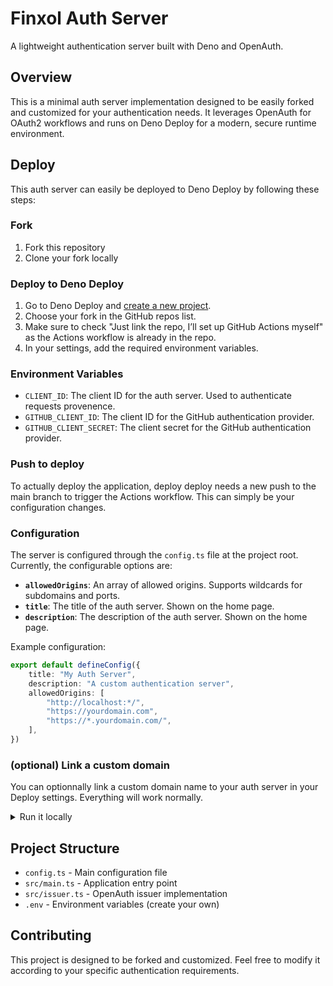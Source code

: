 # Finxol Auth Server

A lightweight authentication server built with Deno and OpenAuth.

## Overview

This is a minimal auth server implementation designed to be easily forked and customized for your authentication needs.
It leverages OpenAuth for OAuth2 workflows and runs on Deno Deploy for a modern, secure runtime environment.

## Deploy

This auth server can easily be deployed to Deno Deploy by following these steps:

### Fork

1. Fork this repository
2. Clone your fork locally

### Deploy to Deno Deploy

1. Go to Deno Deploy and [create a new project](https://dash.deno.com/new_project).
2. Choose your fork in the GitHub repos list.
3. Make sure to check "Just link the repo, I’ll set up GitHub Actions myself" as the Actions workflow is already in the repo.
4. In your settings, add the required environment variables.

### Environment Variables

- `CLIENT_ID`: The client ID for the auth server. Used to authenticate requests provenence.
- `GITHUB_CLIENT_ID`: The client ID for the GitHub authentication provider.
- `GITHUB_CLIENT_SECRET`: The client secret for the GitHub authentication provider.

### Push to deploy

To actually deploy the application, deploy deploy needs a new push to the main branch to trigger the Actions workflow.
This can simply be your configuration changes.

### Configuration

The server is configured through the `config.ts` file at the project root.
Currently, the configurable options are:

- **`allowedOrigins`**: An array of allowed origins. Supports wildcards for subdomains and ports.
- **`title`**: The title of the auth server. Shown on the home page.
- **`description`**: The description of the auth server. Shown on the home page.

Example configuration:
```typescript
export default defineConfig({
    title: "My Auth Server",
    description: "A custom authentication server",
    allowedOrigins: [
        "http://localhost:*/",
        "https://yourdomain.com",
        "https://*.yourdomain.com/",
    ],
})
```

### (optional) Link a custom domain

You can optionnally link a custom domain name to your auth server in your Deploy settings.
Everything will work normally.

<details>

<summary>Run it locally</summary>

### Prerequisites

- [Deno](https://deno.land/) installed on your system

### Running the Server

Development mode with hot reload:
```bash
deno task dev
```

Production build:
```bash
deno task build
deno task start
```

</details>

## Project Structure

- `config.ts` - Main configuration file
- `src/main.ts` - Application entry point
- `src/issuer.ts` - OpenAuth issuer implementation
- `.env` - Environment variables (create your own)

## Contributing

This project is designed to be forked and customized. Feel free to modify it according to your specific authentication requirements.
